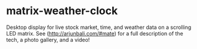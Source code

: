 # matrix-weather-clock

Desktop display for live stock market, time, and weather data on a scrolling LED matrix. See (http://arjunbali.com/#mate) for a full description of the tech, a photo gallery, and a video!
